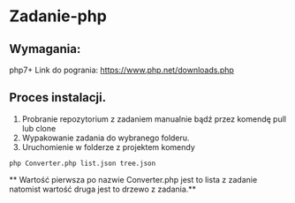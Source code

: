 # Zadanie-php

## Wymagania:
  php7+ Link do pogrania: https://www.php.net/downloads.php
  
## Proces instalacji.
  1) Probranie repozytorium z zadaniem manualnie bądź przez komendę pull lub clone
  2) Wypakowanie zadania do wybranego folderu.
  3) Uruchomienie w folderze z projektem komendy
  ```
  php Converter.php list.json tree.json
  ```
  ** Wartość pierwsza po nazwie Converter.php jest to lista z zadanie natomist wartość druga jest to drzewo z zadania.**
